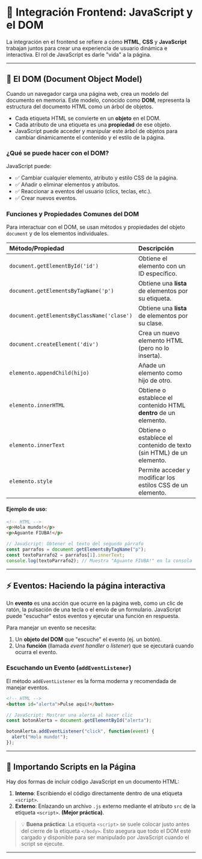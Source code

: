 # 🔌 Integración Frontend: JavaScript y el DOM

La integración en el frontend se refiere a cómo **HTML**, **CSS** y **JavaScript** trabajan juntos para crear una experiencia de usuario dinámica e interactiva. El rol de JavaScript es darle "vida" a la página.

---

## 🌳 El DOM (Document Object Model)

Cuando un navegador carga una página web, crea un modelo del documento en memoria. Este modelo, conocido como **DOM**, representa la estructura del documento HTML como un árbol de objetos.

*   Cada etiqueta HTML se convierte en un **objeto** en el DOM.
*   Cada atributo de una etiqueta es una **propiedad** de ese objeto.
*   JavaScript puede acceder y manipular este árbol de objetos para cambiar dinámicamente el contenido y el estilo de la página.

### ¿Qué se puede hacer con el DOM?

JavaScript puede:
*   ✅ Cambiar cualquier elemento, atributo y estilo CSS de la página.
*   ✅ Añadir o eliminar elementos y atributos.
*   ✅ Reaccionar a eventos del usuario (clics, teclas, etc.).
*   ✅ Crear nuevos eventos.

### Funciones y Propiedades Comunes del DOM

Para interactuar con el DOM, se usan métodos y propiedades del objeto `document` y de los elementos individuales.

| Método/Propiedad | Descripción |
| :--- | :--- |
| `document.getElementById('id')` | Obtiene el elemento con un ID específico. |
| `document.getElementsByTagName('p')`| Obtiene una **lista** de elementos por su etiqueta. |
| `document.getElementsByClassName('clase')`| Obtiene una **lista** de elementos por su clase. |
| `document.createElement('div')` | Crea un nuevo elemento HTML (pero no lo inserta). |
| `elemento.appendChild(hijo)` | Añade un elemento como hijo de otro. |
| `elemento.innerHTML` | Obtiene o establece el contenido HTML **dentro** de un elemento. |
| `elemento.innerText` | Obtiene o establece el contenido de texto (sin HTML) de un elemento. |
| `elemento.style` | Permite acceder y modificar los estilos CSS de un elemento. |

#### Ejemplo de uso:
```html
<!-- HTML -->
<p>Hola mundo!</p>
<p>Aguante FIUBA!</p>
```
```javascript
// JavaScript: Obtener el texto del segundo párrafo
const parrafos = document.getElementsByTagName("p");
const textoParrafo2 = parrafos[1].innerText;
console.log(textoParrafo2); // Muestra "Aguante FIUBA!" en la consola
```

---

## ⚡ Eventos: Haciendo la página interactiva

Un **evento** es una acción que ocurre en la página web, como un clic de ratón, la pulsación de una tecla o el envío de un formulario. JavaScript puede "escuchar" estos eventos y ejecutar una función en respuesta.

Para manejar un evento se necesita:
1.  Un **objeto del DOM** que "escuche" el evento (ej. un botón).
2.  Una **función** (llamada *event handler* o *listener*) que se ejecutará cuando ocurra el evento.

### Escuchando un Evento (`addEventListener`)

El método `addEventListener` es la forma moderna y recomendada de manejar eventos.

```html
<!-- HTML -->
<button id="alerta">Pulse aquí!</button>
```
```javascript
// JavaScript: Mostrar una alerta al hacer clic
const botonAlerta = document.getElementById("alerta");

botonAlerta.addEventListener("click", function(event) {
  alert("Hola mundo!");
});
```

---

## 📜 Importando Scripts en la Página

Hay dos formas de incluir código JavaScript en un documento HTML:

1.  **Interno**: Escribiendo el código directamente dentro de una etiqueta `<script>`.
2.  **Externo**: Enlazando un archivo `.js` externo mediante el atributo `src` de la etiqueta `<script>`. **(Mejor práctica)**.

> 💡 **Buena práctica**: La etiqueta `<script>` se suele colocar justo antes del cierre de la etiqueta `</body>`. Esto asegura que todo el DOM esté cargado y disponible para ser manipulado por JavaScript cuando el script se ejecute.

---
